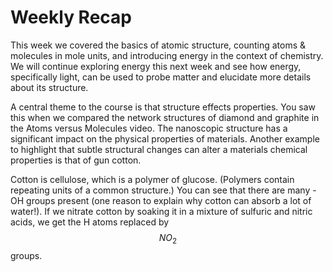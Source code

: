 # Weekly Recap


This week we covered the basics of atomic structure, counting atoms & molecules in mole units, and introducing energy in the context of chemistry.  We will continue exploring energy this next week and see how energy, specifically light, can be used to probe matter and elucidate more details about its structure.

A central theme to the course is that structure effects properties.  You saw this when we compared the network structures of diamond and graphite in the Atoms versus Molecules video.  The nanoscopic structure has a significant impact on the physical properties of materials.  Another example to highlight that subtle structural changes can alter a materials chemical properties is that of gun cotton.

Cotton is cellulose, which is a polymer of glucose.  (Polymers contain repeating units of a common structure.)  You can see that there are many -OH groups present (one reason to explain why cotton can absorb a lot of water!).  If we nitrate cotton by soaking it in a mixture of sulfuric and nitric acids, we get the H atoms replaced by $$NO_2$$ groups.

